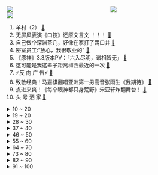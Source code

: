 <div >
	<a style="float:left;width:55%;" href = "https://github.com/anuraghazra/github-readme-stats">
	 <img src = "https://github-readme-stats.vercel.app/api?username=iuuuuuaena&theme=buefy&show_icons=true"/>
	</a>
	<a  style="float:right;width:45%" href = "https://github.com/anuraghazra/github-readme-stats">
	 <img  src="https://github-readme-stats.vercel.app/api/top-langs/?username=anuraghazra&layout=compact"/>
	</a>
	</div>

[![](https://img.shields.io/badge/jxd-@jxdgogogo.xyz-yellowgreen.svg)](https://www.jxdgogogo.xyz)<br>
1. 羊村（2） [:link:](//www.bilibili.com/video/BV1yG4y1R7aA) <br>
2. 无屏风表演《口技》还原文言文 ！！！ [:link:](//www.bilibili.com/video/BV1JD4y1e7Q4) <br>
3. 自己做个深渊茶几，好像在家打了两口井 [:link:](//www.bilibili.com/video/BV1AG411F7eF) <br>
4. 密室员工:“放心，我很敬业的” [:link:](//www.bilibili.com/video/BV13W4y1s7Y6) <br>
5. 《原神》3.3版本PV：「六入尽明，诸相皆无」 [:link:](//www.bilibili.com/video/BV12K411975v) <br>
6. 这可能是我这辈子距离梅西最近的一次 [:link:](//www.bilibili.com/video/BV1qR4y1o7WW) <br>
7. ⚡反 向 广 告⚡ [:link:](//www.bilibili.com/video/BV14e4y1g7yD) <br>
8. 致敬经典！马嘉祺翻唱亚洲第一男高音张雨生《我期待》 [:link:](//www.bilibili.com/video/BV1xG411M7hX) <br>
9. 点进来爽！《每个眼神都只身荒野》宋亚轩炸翻舞台！ [:link:](//www.bilibili.com/video/BV12g411p7N3) <br>
10. 头 号 洒 家 [:link:](//www.bilibili.com/video/BV1zg411p7Hp) <br>
<details>
<summary>10 ~ 20</summary>

11. 加价之王惨败！丰田埃尔法对撞岚图梦想家 [:link:](//www.bilibili.com/video/BV11P411u7bK) <br>
12. 疯油精，全款拿下 [:link:](//www.bilibili.com/video/BV1ZM411r7n7) <br>
13. 当 代 热 门 网 络 视 频 现 状 [:link:](//www.bilibili.com/video/BV1Mg411i7K6) <br>
14. 我带过的奇葩游客 [:link:](//www.bilibili.com/video/BV1J44y1X7dr) <br>
15. 我收容了MC主世界的所有BOSS！！！ [:link:](//www.bilibili.com/video/BV1aP4y1X7XU) <br>
16. 小猫咪打架能有多上头？吃了暗亏的喵师傅，还爆了件“装备”！ [:link:](//www.bilibili.com/video/BV1f24y1C7Ms) <br>
17. 这都是啥...？厕纸地狱！2023年1月新番导视！【泛式】 [:link:](//www.bilibili.com/video/BV1RW4y1H7hL) <br>
18. 绝了！好吃到爆！【肥牛白菜千层锅】一锅鲜到眉毛掉！ [:link:](//www.bilibili.com/video/BV1kW4y1H77k) <br>
19. 【医学博士】危急情况如何自救？I 这条视频关键时刻能救你一命 [:link:](//www.bilibili.com/video/BV1N84y1y7qz) <br>
</details>
<details>
<summary>19 ~ 20</summary>

20. 如此敏感 [:link:](//www.bilibili.com/video/BV1X14y1J72p) <br>
21. 男性可以娶4个老婆？想去卡塔尔打工？别再瞎吹这个石油帝国了！【洞察社会系列80】 [:link:](//www.bilibili.com/video/BV1TK411R7bN) <br>
22. “来查我们家！”好的，收到～ [:link:](//www.bilibili.com/video/BV1AM411k7Xu) <br>
23. ⚡️监 狱 哥 哥⚡️ [:link:](//www.bilibili.com/video/BV1e8411L7CH) <br>
24. 店里卖1588的招牌菜，自己在家做，居然只花了。。。 [:link:](//www.bilibili.com/video/BV17M411r7Sc) <br>
25. 下次就算泥塘里有黄金～我都不下去摸了！ [:link:](//www.bilibili.com/video/BV1tD4y1s7SE) <br>
26. 【warma】太恐怖了！才玩一下就天亮了 [:link:](//www.bilibili.com/video/BV1X3411f7jK) <br>
27. 50斤蔬菜能做出多少蔬菜粉？帅小伙买来尝试，发现.... [:link:](//www.bilibili.com/video/BV12d4y1t7a8) <br>
28. 求求你别玩假原神了！这才是真原神！草神逆袭！ [:link:](//www.bilibili.com/video/BV1v84y1r7sR) <br>
</details>
<details>
<summary>28 ~ 30</summary>

29. 【危机合约#11】全网首杀 赝波行动登顶36  锐眼破虚浪 飞雪凝赝波 [:link:](//www.bilibili.com/video/BV1x8411L7i6) <br>
30. 【36氪】为什么我们看病花了这么多钱，医院依旧不挣钱？ [:link:](//www.bilibili.com/video/BV1RK411d7KD) <br>
31. 万物皆可名画 [:link:](//www.bilibili.com/video/BV19G4y1d7LF) <br>
32. 挑战成为一只世界杯吉祥物 [:link:](//www.bilibili.com/video/BV1r841177sG) <br>
33. 中式rap [:link:](//www.bilibili.com/video/BV1mW4y1W7XH) <br>
34. 顶级饭店的糖醋排骨秘方，没想到这么简单！秘诀只有这2点！ [:link:](//www.bilibili.com/video/BV17e4y1g76f) <br>
35. 未成年人沉迷游戏得到解决：不再玩游戏，而是看短视频 [:link:](//www.bilibili.com/video/BV1FP4y1d7EH) <br>
36. 我们飞了10000公里！探秘巴黎地标，埃菲尔铁塔餐厅！ [:link:](//www.bilibili.com/video/BV1wP411u747) <br>
37. 我的世界：矛盾的佛系种子，啥也没有，但又好像什么都有 [:link:](//www.bilibili.com/video/BV1WM411k7Gq) <br>
</details>
<details>
<summary>37 ~ 40</summary>

38. 卡琳娜大型玩火现场！内含想删社死镜头，学会的第一个谐音梗竟是“紫腚大火”？ [:link:](//www.bilibili.com/video/BV1hM411r7Z5) <br>
39. 我又找了一堆UP重考科目二，公布成绩的时候我震惊了... [:link:](//www.bilibili.com/video/BV18P411u7Xa) <br>
40. 【Zc故事】强 人 锁 男 [:link:](//www.bilibili.com/video/BV1GM411r7Va) <br>
41. 悲壮！武松断臂！百战英雄士，生平志未降！《水浒传》P48 [:link:](//www.bilibili.com/video/BV1m44y1X7da) <br>
42. 【鞠婧祎】221125 东方风云榜 恋爱告急直拍 [:link:](//www.bilibili.com/video/BV1XD4y1e7r3) <br>
43. 狗熊岭之谜即将揭晓...就在2023春节！～ [:link:](//www.bilibili.com/video/BV1s841177nQ) <br>
44. 自制可以辅助做菜按摩的机械外骨骼 [:link:](//www.bilibili.com/video/BV16P411u7df) <br>
45. 在？随个份子？（当我的好兄弟在我的婚礼上顺便结了个婚） [:link:](//www.bilibili.com/video/BV1WR4y1Z7R5) <br>
46. 是的，我有个破吉尼斯世界纪录的朋友了（下集） [:link:](//www.bilibili.com/video/BV1dv4y117j7) <br>
</details>
<details>
<summary>46 ~ 50</summary>

47. 最炫原神风变装 [:link:](//www.bilibili.com/video/BV1n24y1C7Kj) <br>
48. 勇敢小狗 负重前行 [:link:](//www.bilibili.com/video/BV1j44y1X74L) <br>
49. 接小人退散螂宝 [:link:](//www.bilibili.com/video/BV1kR4y1o7jg) <br>
50. 【危机合约#11】赝波强杀 危机等级36 “不畏苦暗” [:link:](//www.bilibili.com/video/BV1V44y1D7kX) <br>
51. 【特效熟】New Cydonia - Vox Akuma Cover【Vox Akuma/NIJISANJI EN】 [:link:](//www.bilibili.com/video/BV1qg411p7Sm) <br>
52. 今年冬天吃烤地瓜了吗 [:link:](//www.bilibili.com/video/BV16M411r7Z7) <br>
53. 男友在你面前VS男友在闺蜜面前 [:link:](//www.bilibili.com/video/BV1Q44y1X7hb) <br>
54. 很多人和父母“绝交”，不是没有原因 [:link:](//www.bilibili.com/video/BV1kY411R7Yr) <br>
55. 一个小女孩不慎食用了96颗大麻软糖，这是她的大脑发生的变化 [:link:](//www.bilibili.com/video/BV1fg411v7fL) <br>
</details>
<details>
<summary>55 ~ 60</summary>

56. 在法国诺曼底吃席，海鲜盛宴流水席，海洋美味就在这一桌 [:link:](//www.bilibili.com/video/BV1MP4y1d7yZ) <br>
57. 法律咨询，5块一次 [:link:](//www.bilibili.com/video/BV1y44y1X7K2) <br>
58. 原 来 这 是 防 御 模 式 [:link:](//www.bilibili.com/video/BV1MG411F7Ur) <br>
59. 预算十元，十道打工族必备月末贫穷料理，拮据的日子我要放开吃 [:link:](//www.bilibili.com/video/BV1fY411R7qm) <br>
60. 既然父母没教育，那就交给我来教育 [:link:](//www.bilibili.com/video/BV1214y1J7TJ) <br>
61. 不当人之风光大葬 [:link:](//www.bilibili.com/video/BV1984y1r7xo) <br>
62. 【阿斗】红袍女巫真实身份揭秘，看完不忍直视！ 美剧史诗巨作《权力的游戏》第20期 [:link:](//www.bilibili.com/video/BV1dK41197pk) <br>
63. 适合颜狗音饭的视听盛宴！他回来了！《每个眼神都只身荒野》宋亚轩高清竖版focus [:link:](//www.bilibili.com/video/BV1884y1r7HB) <br>
64. 被唢呐送走的“日本神曲”，唢呐一响当场去世，网友：把布盖上 [:link:](//www.bilibili.com/video/BV1Y3411f75P) <br>
</details>
<details>
<summary>64 ~ 70</summary>

65. 中国队夺冠卡塔尔世界杯的珍贵纪录片 [:link:](//www.bilibili.com/video/BV1984y1r7KQ) <br>
66. 全球十大自助餐！顶级鱼子酱海鲜随便吃！500一位能吃回本吗 [:link:](//www.bilibili.com/video/BV1TK411R7EL) <br>
67. 当你有个年龄差很大的哥哥 [:link:](//www.bilibili.com/video/BV1v44y1D7W4) <br>
68. 心情不平稳思维混乱想象力枯竭的时候  来试试布朗噪声的效果 [:link:](//www.bilibili.com/video/BV1c14y1p7tG) <br>
69. 22年前他花10分钟写的歌，我一听就是20年。 [:link:](//www.bilibili.com/video/BV12P411u7en) <br>
70. 德军即将拥有核武器？燕子小队：无所谓，我会出手 [:link:](//www.bilibili.com/video/BV1ag411p7Ze) <br>
71. LE SSERAFIM出道曲FEARLESS+THE HYDRA+TRAILER+ANTIFRAGILE 221126颁奖典礼高清舞台 [:link:](//www.bilibili.com/video/BV1y8411L7h7) <br>
72. 刘庸尝试意大利牛排和香肠 [:link:](//www.bilibili.com/video/BV1QW4y1H7hW) <br>
73. 你的呕吐系统，设计得有多垃圾？ [:link:](//www.bilibili.com/video/BV19Y411R7ZB) <br>
</details>
<details>
<summary>73 ~ 80</summary>

74. 假如甄嬛就是纯元？！ [:link:](//www.bilibili.com/video/BV1uM411k7qo) <br>
75. 盘点国足名梗名场面！看完你就知道为什么那么多人骂国足了！ [:link:](//www.bilibili.com/video/BV1Zd4y1t7xf) <br>
76. Cheems，你要打破轮回吗? [:link:](//www.bilibili.com/video/BV1AP4y1d7MD) <br>
77. “掩于冰点下的极致浪漫”-《ℬℴ𝓇𝓃 𝒶 𝒮𝓉𝓇𝒶𝓃ℊℯ𝓇》 [:link:](//www.bilibili.com/video/BV16P411u7gK) <br>
78. 没拍下来后悔一辈子，是时候展示真正技术，说了外面禁止使用魔法#满级人类 #高能瞬间 [:link:](//www.bilibili.com/video/BV1QP411M7Qk) <br>
79. “他们越是犯规内马尔，他就越想踢球，最后的桑巴舞者！” [:link:](//www.bilibili.com/video/BV1yK41197gv) <br>
80. 改装300台机器人，保安大队成立！ [:link:](//www.bilibili.com/video/BV1GP411u79V) <br>
81. 若把你比作歌 [:link:](//www.bilibili.com/video/BV1uY411Z7yL) <br>
82. 《 白 蛇 的 替 身 小 卖 部 3.0 》 [:link:](//www.bilibili.com/video/BV1cD4y1v7bQ) <br>
</details>
<details>
<summary>82 ~ 90</summary>

83. “进去了一个，还有一窝” [:link:](//www.bilibili.com/video/BV1cd4y1b7aY) <br>
84. 卡塔尔世界杯“表情包王子”用中文感谢中国网友 [:link:](//www.bilibili.com/video/BV1nR4y1Z7FX) <br>
85. 这下你满意了吧？ [:link:](//www.bilibili.com/video/BV17P411u7WU) <br>
86. 《自由之摇》 [:link:](//www.bilibili.com/video/BV1je4y1g7i9) <br>
87. 今天给年轻的南美自助餐老板上一课 [:link:](//www.bilibili.com/video/BV11W4y1H7Q3) <br>
88. 世界观CG | 《猫咪公寓2》公测正式定档12月15日！ [:link:](//www.bilibili.com/video/BV1114y1J7qH) <br>
89. 当你假扮NPC失败就会「死亡」!!？ [:link:](//www.bilibili.com/video/BV1Zv4y127r7) <br>
90. 猛男就该肚大大！世界杯球迷主题曲 [:link:](//www.bilibili.com/video/BV1mW4y1H7rf) <br>
91. "刺杀"绵羊料理…… [:link:](//www.bilibili.com/video/BV1dd4y1t7Nb) <br>
</details>
<details>
<summary>91 ~ 100</summary>

92. 小猫咪穿个深V露给谁看呀？ [:link:](//www.bilibili.com/video/BV1XM411r7e3) <br>
93. 怨种在我指导下，铁定能少走20年弯路！！！ [:link:](//www.bilibili.com/video/BV1ZM411r7T5) <br>
94. 大庆赶海，退潮后捡到一只钩子直接钓大蛏子，比撒盐还要轻松 [:link:](//www.bilibili.com/video/BV1n44y1D71K) <br>
95. 老交警：事故现场很多都是后脑开花 [:link:](//www.bilibili.com/video/BV1QP4y1R74y) <br>
96. 警花测评：警用电击枪威力有多大？一米八小伙的腿都软了？ [:link:](//www.bilibili.com/video/BV1AP411u7Xj) <br>
97. 骑行川西，大白天看到五只狼和一群秃鹫，有点害怕找了个铁皮房扎营 [:link:](//www.bilibili.com/video/BV1iG4y1d7xt) <br>
98. 求求了, 中国学生别再这么写英语啦! | 英语写作常见问题 | 提高英文写作TIPS [:link:](//www.bilibili.com/video/BV1rK411d7mb) <br>
99. 以众生的名义，如来佛祖如何布局“西天取经”？（上篇） [:link:](//www.bilibili.com/video/BV1iG411M7Uu) <br>
100. 乒乓球为什么不能被带上飞机？ [:link:](//www.bilibili.com/video/BV1ND4y1x74K) <br>
</details>
